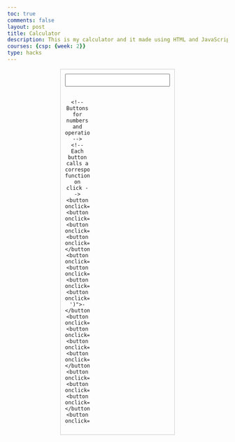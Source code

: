 ```yaml
---
toc: true
comments: false
layout: post
title: Calculator
description: This is my calculator and it made using HTML and JavaScript.
courses: {csp: {week: 2}}
type: hacks
---
```


<html lang="en">
<head>
<meta charset="UTF-8">
<meta name="viewport" content="width=device-width, initial-scale=1.0">
<title>Calculator</title>
<style>
  /* Styling for the calculator */
  body {
    font-family: Arial, sans-serif;
  }
  .calculator {
    width: 240px;
    border: 1px solid #ccc;
    padding: 10px;
    text-align: center;
    margin: 0 auto;
    display: grid;
    grid-template-columns: repeat(4, 1fr);
    grid-gap: 5px;
  }
  input[type="text"] {
    grid-column: span 4;
    margin-bottom: 10px;
    padding: 5px;
  }
  button {
    padding: 10px;
    font-size: 16px;
  }
</style>
</head>
<body>
  <div class="calculator">
    <!-- Display for the calculator -->
    <input type="text" id="display" readonly>

    <!-- Buttons for numbers and operations -->
    <!-- Each button calls a corresponding function on click -->
    <button onclick="appendToDisplay('7')">7</button>
    <button onclick="appendToDisplay('8')">8</button>
    <button onclick="appendToDisplay('9')">9</button>
    <button onclick="appendToDisplay('+')">+</button>
    <button onclick="appendToDisplay('4')">4</button>
    <button onclick="appendToDisplay('5')">5</button>
    <button onclick="appendToDisplay('6')">6</button>
    <button onclick="appendToDisplay('-')">-</button>
    <button onclick="appendToDisplay('1')">1</button>
    <button onclick="appendToDisplay('2')">2</button>
    <button onclick="appendToDisplay('3')">3</button>
    <button onclick="appendToDisplay('*')">*</button>
    <button onclick="appendToDisplay('0')">0</button>
    <button onclick="clearDisplay()">C</button>
    <button onclick="calculate()">=</button>
    <button onclick="appendToDisplay('/')">/</button>
  </div>

  <script>
    // Get a reference to the display element
    const display = document.getElementById('display');

    // Function to append a value to the display
    function appendToDisplay(value) {
      display.value += value;
    }

    // Function to clear the display
    function clearDisplay() {
      display.value = '';
    }

    // Function to perform the calculation
    function calculate() {
      try {
        // Use eval to evaluate the expression in the display
        display.value = eval(display.value);
      } catch (error) {
        // Display "Error" if an exception occurs during evaluation
        display.value = 'Error';
      }
    }
  </script>
</body>
</html>

